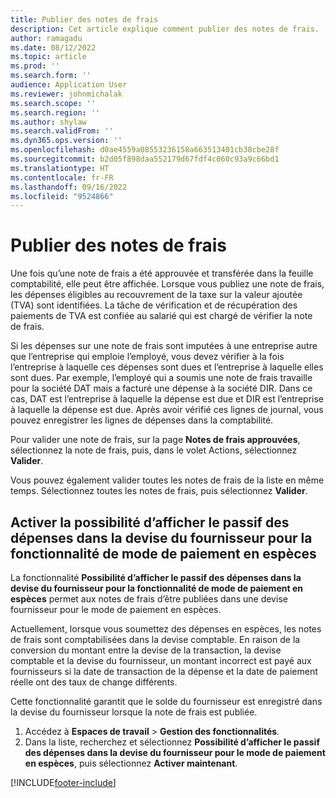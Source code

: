 ```yaml
---
title: Publier des notes de frais
description: Cet article explique comment publier des notes de frais.
author: ramagadu
ms.date: 08/12/2022
ms.topic: article
ms.prod: ''
ms.search.form: ''
audience: Application User
ms.reviewer: johnmichalak
ms.search.scope: ''
ms.search.region: ''
ms.author: shylaw
ms.search.validFrom: ''
ms.dyn365.ops.version: ''
ms.openlocfilehash: d0ae4559a08553236158a663513401cb38cbe28f
ms.sourcegitcommit: b2d05f898daa552179d67fdf4c060c93a9c66bd1
ms.translationtype: HT
ms.contentlocale: fr-FR
ms.lasthandoff: 09/16/2022
ms.locfileid: "9524866"
---
```

# <a name="post-expense-reports"></a>Publier des notes de frais

Une fois qu’une note de frais a été approuvée et transférée dans la feuille comptabilité, elle peut être affichée. Lorsque vous publiez une note de frais, les dépenses éligibles au recouvrement de la taxe sur la valeur ajoutée (TVA) sont identifiées. La tâche de vérification et de récupération des paiements de TVA est confiée au salarié qui est chargé de vérifier la note de frais.

Si les dépenses sur une note de frais sont imputées à une entreprise autre que l’entreprise qui emploie l’employé, vous devez vérifier à la fois l’entreprise à laquelle ces dépenses sont dues et l’entreprise à laquelle elles sont dues. Par exemple, l’employé qui a soumis une note de frais travaille pour la société DAT mais a facturé une dépense à la société DIR. Dans ce cas, DAT est l’entreprise à laquelle la dépense est due et DIR est l’entreprise à laquelle la dépense est due. Après avoir vérifié ces lignes de journal, vous pouvez enregistrer les lignes de dépenses dans la comptabilité.

Pour valider une note de frais, sur la page **Notes de frais approuvées**, sélectionnez la note de frais, puis, dans le volet Actions, sélectionnez **Valider**.

Vous pouvez également valider toutes les notes de frais de la liste en même temps. Sélectionnez toutes les notes de frais, puis sélectionnez **Valider**.

## <a name="enable-the-ability-to-post-expense-liability-in-vendor-currency-for-cash-payment-method-feature"></a>Activer la possibilité d’afficher le passif des dépenses dans la devise du fournisseur pour la fonctionnalité de mode de paiement en espèces

La fonctionnalité **Possibilité d’afficher le passif des dépenses dans la devise du fournisseur pour la fonctionnalité de mode de paiement en espèces** permet aux notes de frais d’être publiées dans une devise fournisseur pour le mode de paiement en espèces.

Actuellement, lorsque vous soumettez des dépenses en espèces, les notes de frais sont comptabilisées dans la devise comptable. En raison de la conversion du montant entre la devise de la transaction, la devise comptable et la devise du fournisseur, un montant incorrect est payé aux fournisseurs si la date de transaction de la dépense et la date de paiement réelle ont des taux de change différents.

Cette fonctionnalité garantit que le solde du fournisseur est enregistré dans la devise du fournisseur lorsque la note de frais est publiée.

1. Accédez à **Espaces de travail** \> **Gestion des fonctionnalités**.
2. Dans la liste, recherchez et sélectionnez **Possibilité d’afficher le passif des dépenses dans la devise du fournisseur pour le mode de paiement en espèces**, puis sélectionnez **Activer maintenant**.

[!INCLUDE[footer-include](../includes/footer-banner.md)]
